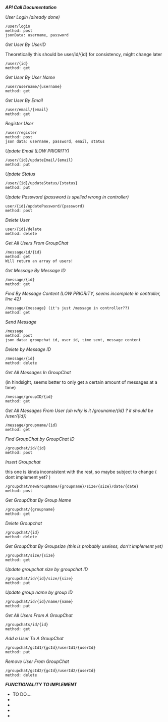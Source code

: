 ***API Call Documentation***

*User Login (already done)*
```
/user/login
method: post
jsonData: username, password
```

*Get User By UserID*

<p>Theoretically this should be user/id/{id} for consistency, might change later
</p>

```
/user/{id}
method: get
```

*Get User By User Name*

```
/user/username/{username}
method: get
```

*Get User By Email*

```
/user/email/{email}
method: get
```

*Register User*

```
/user/register
method: post
json data: username, password, email, status
```

*Update Email (LOW PRIORITY)*
```
/user/{id}/updateEmail/{email}
method: put
```

*Update Status*

```
/user/{id}/updateStatus/{status}
method: put
```

*Update Password (password is spelled wrong in controller)*

```
user/{id}/updatePassword/{password}
method: post
```

*Delete User*

```
user/{id}/delete
method: delete
```

*Get All Users From GroupChat*

```
/message/id/{id}
method: get
Will return an array of users!
```

*Get Message By Message ID*

```
/message/{id}
method: get
```

*Find By Message Content (LOW PRIORITY, seems incomplete in controller, line 42)*

```
/message/{message} (it's just /message in controller??)
method: get
```

*Send Message*

```
/message
method: post
json data: groupchat id, user id, time sent, message content
```

*Delete by Message ID*

```
/message/{id}
method: delete
```

*Get All Messages In GroupChat*

<p>(in hindsight, seems better to only get a certain amount of messages at a time)
</p>

```
/message/groupID/{id}
method: get
```

*Get All Messages From User (uh why is it /grouname/{id} ? it should be /user/{id})*

```
/message/groupname/{id}
method: get
```

*Find GroupChat by GroupChat ID*

```
/groupchat/id/{id}
method: post
```

*Insert Groupchat*

<p>this one is kinda inconsistent with the rest, so maybe subject to change ( dont implement yet? )
</p>

```
/groupchat/newGroupName/{groupname}/size/{size}/date/{date}
method: post
```

*Get GroupChat By Group Name*

```
/groupchat/{groupname}
method: get
```

*Delete Groupchat*

```
/groupchat/{id}
method: delete
```

*Get GroupChat By Groupsize (this is probably useless, don't implement yet)*

```
/groupchat/size/{size}
method: get
```

*Update groupchat size by groupchat ID*

```
/groupchat/id/{id}/size/{size}
method: put
```

*Update group name by group ID*

```
/groupchat/id/{id}/name/{name}
method: put
```

*Get All Users From A GroupChat*

```
/groupchats/id/{id}
method: get
```

*Add a User To A GroupChat*

```
/groupchat/gcId1/{gcId}/userId1/{userId}
method: put
```

*Remove User From GroupChat*

```
/groupchat/gcId2/{gcId}/userId2/{userId}
method: delete
```

***FUNCTIONALITY TO IMPLEMENT***
<ul>
    <li>TO DO....</li>
    <li> </li>
    <li> </li>
    <li> </li>
    <li> </li>
</ul>